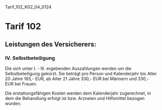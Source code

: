 Tarif_102_K02_04_0124
# Tarif 102
## Leistungen des Versicherers:
### IV. Selbstbeteiligung

Die sich unter I. - III. ergebenden Auszahlungen werden um die Selbstbeteiligung gekürzt. Sie beträgt pro Person und Kalenderjahr bis Alter 20 Jahre 165,- EUR, ab Alter 21 Jahre 330,- EUR bei Männern und 330,- EUR bei Frauen.

Die erstattungsfähigen Kosten werden dem Kalenderjahr zugerechnet, in dem die Behandlung erfolgt ist bzw. Arzneien und Hilfsmittel bezogen wurden.
